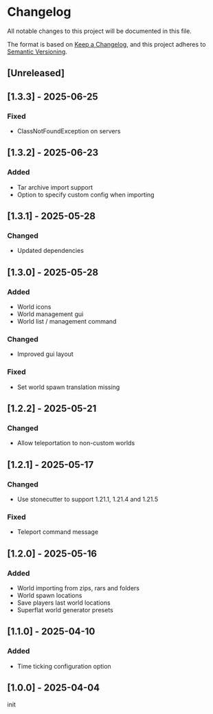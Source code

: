 # Changelog
All notable changes to this project will be documented in this file.

The format is based on [Keep a Changelog](https://keepachangelog.com/en/1.0.0/),
and this project adheres to [Semantic Versioning](https://semver.org/spec/v2.0.0.html).

## [Unreleased]

## [1.3.3] - 2025-06-25
### Fixed
- ClassNotFoundException on servers

## [1.3.2] - 2025-06-23
### Added
- Tar archive import support
- Option to specify custom config when importing

## [1.3.1] - 2025-05-28
### Changed
- Updated dependencies

## [1.3.0] - 2025-05-28
### Added
- World icons
- World management gui
- World list / management command

### Changed
- Improved gui layout

### Fixed
- Set world spawn translation missing

## [1.2.2] - 2025-05-21
### Changed
- Allow teleportation to non-custom worlds

## [1.2.1] - 2025-05-17
### Changed
- Use stonecutter to support 1.21.1, 1.21.4 and 1.21.5

### Fixed
- Teleport command message

## [1.2.0] - 2025-05-16
### Added
- World importing from zips, rars and folders
- World spawn locations
- Save players last world locations
- Superflat world generator presets

## [1.1.0] - 2025-04-10
### Added
- Time ticking configuration option

## [1.0.0] - 2025-04-04
init